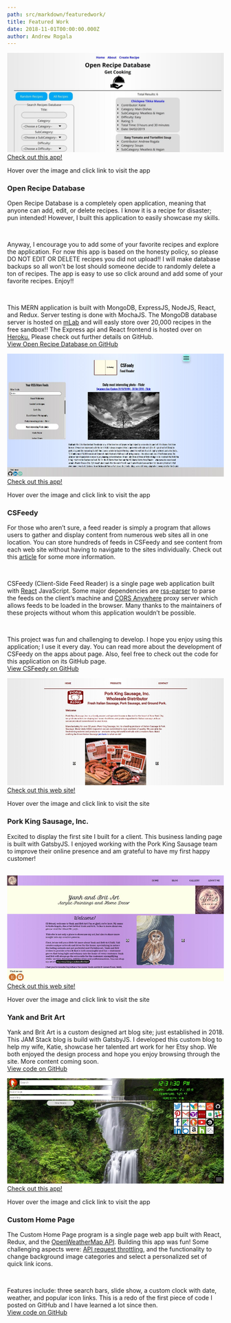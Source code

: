 ```yaml
---
path: src/markdown/featuredwork/
title: Featured Work
date: 2018-11-01T00:00:00.000Z
author: Andrew Rogala
---
```


<section class="featuredwork">
	<div class="featuredwork__1">
		<div class="featuredwork__imgbox" data-aos="fade-left" data-aos-easing="ease-in-out-back" tabindex="0">
			<!-- gatsby adds alt text and class names to img -->
			<img src="../../img/uploads/openrecipedb.jpg" />
			<div class="featuredwork__imgbox-overlay">
				<div class="featuredwork__imgbox-overlay--text">
					<a class="featuredwork__imgbox-overlay--link" href="https://open-recipe-db.herokuapp.com">Check out this app!</a>
				</div>
			</div>
		</div>
		<p class="featuredwork__tip">Hover over the image and click link to visit the app</p>
		<h3 class="heading-tertiary">Open Recipe Database</h3>
		<p class="featuredwork__description-p">Open Recipe Database is a completely open application, meaning that anyone can add, edit, or delete recipes. I know it is a recipe for disaster; pun intended! However, I built this application to easily showcase my skills.
		</p><br/>
		<p class="featuredwork__description-p">Anyway, I encourage you to add some of your favorite recipes and explore the application. For now this app is based on the honesty policy, so please DO NOT EDIT OR DELETE recipes you did not upload!! I will make database backups so all won’t be lost should someone decide to randomly delete a ton of recipes. The app is easy to use so click around and add some of your favorite recipes. Enjoy!!</p><br/>
		<p class="featuredwork__description-p">This MERN application is built with MongoDB, ExpressJS, NodeJS, React, and Redux. Server testing is done with MochaJS. The MongoDB database server is hosted on <a href="https://mlab.com/">mLab</a> and will easly store over 20,000 recipes in the free sandbox!! The Express api and React frontend is hosted over on <a href="https://www.heroku.com/">Heroku.</a> Please check out further details on GitHub.<br/><a href="https://github.com/ARogala/open-recipe-db">View Open Recipe Database on GitHub</a></p>
	</div>
	<div class="featuredwork__2">
		<div class="featuredwork__imgbox" data-aos="fade-left" data-aos-easing="ease-in-out-back" tabindex="0">
			<!-- gatsby adds alt text and class names to img -->
			<img src="../../img/uploads/csfeedy.jpg" />
			<div class="featuredwork__imgbox-overlay">
				<div class="featuredwork__imgbox-overlay--text">
					<a class="featuredwork__imgbox-overlay--link" href="https://csfeedy.surge.sh">Check out this app!</a>
				</div>
			</div>
		</div>
		<p class="featuredwork__tip">Hover over the image and click link to visit the app</p>
		<h3 class="heading-tertiary">CSFeedy</h3>
		<p class="featuredwork__description-p">For those who aren’t sure, a feed reader is simply a program that allows
		users to gather and display content from numerous web sites all in one location.
		You can store hundreds of feeds in CSFeedy and see content from each web site without having to navigate
		to the sites individually. Check out this <a href="https://www.lifewire.com/what-is-rss-2483592">article</a> for some more information.</p>
		<br/>
		<p class="featuredwork__description-p">CSFeedy (Client-Side Feed Reader) is a single page web application built with
		<a href="https://reactjs.org/">React</a> JavaScript.
		Some major dependencies are <a href="https://www.npmjs.com/package/rss-parser">rss-parser</a> to parse the
		feeds on the client’s machine and <a href="https://github.com/Rob--W/cors-anywhere">CORS Anywhere</a> proxy server
		which allows feeds to be loaded in the browser. Many thanks to the maintainers of these
		projects without whom this application wouldn’t be possible.</p><br/>
		<p class="featuredwork__description-p">This project was fun and challenging to develop.
        I hope you enjoy using this application; I use it every day.
		You can read more about the development of CSFeedy on the apps about page.
		Also, feel free to check out the code for this application on its GitHub page.<br/>
		<a href="https://github.com/ARogala/cs-feedy">View CSFeedy on GitHub</a></p>
	</div>
	<div class="featuredwork__3">
		<div class="featuredwork__imgbox" data-aos="fade-left" data-aos-easing="ease-in-out-back" tabindex="0">
			<!-- gatsby adds alt text and class names to img -->
			<img src="../../img/uploads/PK.jpg" />
			<div class="featuredwork__imgbox-overlay">
				<div class="featuredwork__imgbox-overlay--text">
					<a class="featuredwork__imgbox-overlay--link" href="http://www.pksausage.com/">Check out this web site!</a>
				</div>
			</div>
		</div>
		<p class="featuredwork__tip">Hover over the image and click link to visit the site</p>
		<h3 class="heading-tertiary">Pork King Sausage, Inc.</h3>
		<p class="featuredwork__description-p">Excited to display the first site I built for a client. This business landing page is built with GatsbyJS. I enjoyed working with the Pork King Sausage team to improve their online presence and am grateful to have my first happy customer!</p><br/>
	</div>
	<div class="featuredwork__4">
		<div class="featuredwork__imgbox" data-aos="fade-left" data-aos-easing="ease-in-out-back" tabindex="0">
			<!-- gatsby adds alt text and class names to img -->
			<img src="../../img/uploads/YBArt.jpg" />
			<div class="featuredwork__imgbox-overlay">
				<div class="featuredwork__imgbox-overlay--text">
					<a class="featuredwork__imgbox-overlay--link" href="https://yankandbritart.net/">Check out this web site!</a>
				</div>
			</div>
		</div>
		<p class="featuredwork__tip">Hover over the image and click link to visit the site</p>
		<h3 class="heading-tertiary">Yank and Brit Art</h3>
		<p class="featuredwork__description-p">Yank and Brit Art is a custom designed art blog site; just established in 2018. This JAM Stack blog is build with GatsbyJS. I developed this custom blog to help my wife, Katie, showcase her talented art work for her Etsy shop. We both enjoyed the design process and hope you enjoy browsing through the site. More content coming soon.<br/>
		<a href="https://github.com/ARogala/yank-and-brit-art">View code on GitHub</a></p>
	</div>
	<div class="featuredwork__5">
		<div class="featuredwork__imgbox" data-aos="fade-left" data-aos-easing="ease-in-out-back" tabindex="0">
			<!-- gatsby adds alt text and class names to img -->
			<img src="../../img/uploads/myhomepage.jpg" />
			<div class="featuredwork__imgbox-overlay">
				<div class="featuredwork__imgbox-overlay--text">
					<a class="featuredwork__imgbox-overlay--link" href="https://myhomepage.surge.sh/">Check out this app!</a>
				</div>
			</div>
		</div>
		<p class="featuredwork__tip">Hover over the image and click link to visit the app</p>
		<h3 class="heading-tertiary">Custom Home Page</h3>
		<p class="featuredwork__description-p">The Custom Home Page program is a single page web app built with React, Redux, and the <a href="https://openweathermap.org/">OpenWeatherMap API</a>. Building this app was fun! Some challenging aspects were: <a href="https://css-tricks.com/debouncing-throttling-explained-examples/">API request throttling</a>, and the functionality to change background image categories and select a personalized set of quick link icons.</p><br/>
		<p class="featuredwork__description-p">Features include: three search bars, slide show, a custom clock with date, weather, and popular icon links. This is a redo of the first piece of code I posted on GitHub and I have learned a lot since then.<br/>
		<a href="https://github.com/ARogala/custom-home-page">View code on GitHub</a></p>
	</div>
	
</section>


<!-- Blank Structure below -->
<!-- <div>
	<div class="featuredwork__imgbox" tabindex="0">
		<img src="#" />
		<div class="featuredwork__imgbox-overlay">
			<div class="featuredwork__imgbox-overlay--text">
				<a class="featuredwork__imgbox-overlay--link" href="#">Check out this app!</a>
			</div>
		</div>
	</div>
	<p class="featuredwork__tip">Hover over the image and click link to visit the app</p>
	<h3 class="heading-tertiary"></h3>
	<p class="featuredwork__description-p"></p><br/>
	<p class="featuredwork__description-p"></p><br/>
	<p class="featuredwork__description-p"><br/>
    <a href="#">View XXXXXXX on GitHub</a></p>
</div> -->
